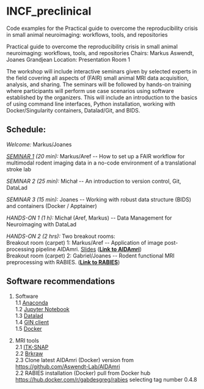 # INCF_preclinical
Code examples for the Practical guide to overcome the reproducibility crisis in small animal neuroimaging: workflows, tools, and repositories

Practical guide to overcome the reproducibility crisis in small animal neuroimaging: workflows, tools, and repositories
Chairs: Markus Aswendt, Joanes Grandjean
Location: Presentation Room 1

The workshop will include interactive seminars given by selected experts in the field covering all aspects of (FAIR) small animal MRI data acquisition, analysis, and sharing. The seminars will be followed by hands-on training where participants will perform use case scenarios using software established by the organizers. This will include an introduction to the basics of using command line interfaces, Python installation, working with Docker/Singularity containers, Datalad/Git, and BIDS.

## **Schedule:**   
*Welcome:* Markus/Joanes

*[SEMINAR 1](https://github.com/grandjeanlab/INCF_preclinical/blob/main/presentations/INCF_Workshop_2023_v2_Seminar1_GitHub.pdf) (20 min):*  Markus/Aref -- How to set up a FAIR workflow for multimodal rodent imaging data in a no-code environment of a translational stroke lab

*SEMINAR 2 (25 min):*  Michał -- An introduction to version control, Git, DataLad  

*SEMINAR 3 (15 min):* Joanes -- Working with robust data structure (BIDS) and containers (Docker / Apptainer)  

*HANDS-ON 1 (1 h):* Michał (Aref, Markus) -- Data Management for Neuroimaging with DataLad   
 
*HANDS-ON 2 (2 hrs):* Two breakout rooms:    
Breakout room (carpet) 1: Markus/Aref -- Application of image post-processing pipeline AIDAmri. [Slides](https://github.com/grandjeanlab/INCF_preclinical/blob/main/presentations/INCF_Workshop_2023_v2_Handson2_GitHub.pdf) 
([**Link to AIDAmri**](https://github.com/Aswendt-Lab/AIDAmri/blob/workshop/AIDAmri_workshop.ipynb))   
Breakout room (carpet) 2: Gabriel/Joanes -- Rodent functional MRI preprocessing with RABIES. ([**Link to RABIES**](https://github.com/CoBrALab/RABIES))

## **Software recommendations**
1. Software   
1.1 [Anaconda](https://www.anaconda.com/download)   
1.2 [Jupyter Notebook](https://jupyter.org/install)     
1.3 [Datalad](https://handbook.datalad.org/en/latest/intro/installation.html)    
1.4 [GIN client](https://gin.g-node.org/G-Node/Info/wiki/GIN+CLI+Setup)   
1.5 [Docker](https://docs.docker.com/get-docker/)   

2. MRI tools   
2.1 [ITK-SNAP](http://www.itksnap.org/pmwiki/pmwiki.php)   
2.2 [Brkraw](https://brkraw.github.io/docs/gs_inst.html)   
2.3 Clone latest AIDAmri (Docker) version from https://github.com/Aswendt-Lab/AIDAmri   
2.2 RABIES installation (Docker) pull from Docker hub 
https://hub.docker.com/r/gabdesgreg/rabies selecting tag number 0.4.8
